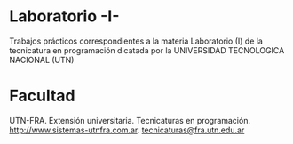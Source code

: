 # Laboratorio -I-
Trabajos prácticos correspondientes a la materia Laboratorio (I) de la tecnicatura en programación dicatada por la UNIVERSIDAD TECNOLOGICA NACIONAL (UTN)

# Facultad
UTN-FRA. Extensión universitaria. Tecnicaturas en programación. http://www.sistemas-utnfra.com.ar. tecnicaturas@fra.utn.edu.ar
